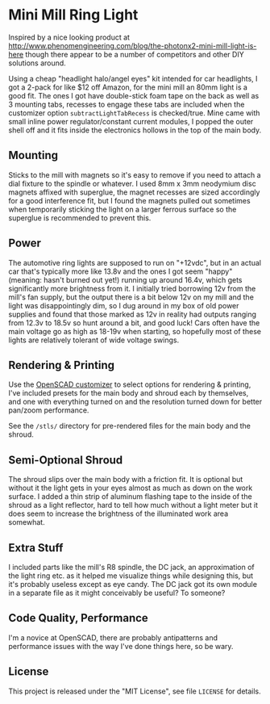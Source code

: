 # Mini Mill Ring Light

Inspired by a nice looking product at
http://www.phenomengineering.com/blog/the-photonx2-mini-mill-light-is-here though there appear to be
a number of competitors and other DIY solutions around.

Using a cheap "headlight halo/angel eyes" kit intended for car headlights, I got a 2-pack for like
$12 off Amazon, for the mini mill an 80mm light is a good fit. The ones I got have double-stick foam
tape on the back as well as 3 mounting tabs, recesses to engage these tabs are included when the
customizer option `subtractLightTabRecess` is checked/true. Mine came with small inline power
regulator/constant current modules, I popped the outer shell off and it fits inside the electronics
hollows in the top of the main body.

## Mounting

Sticks to the mill with magnets so it's easy to remove if you need to attach a dial fixture to the
spindle or whatever. I used 8mm x 3mm neodymium disc magnets affixed with superglue, the magnet
recesses are sized accordingly for a good interference fit, but I found the magnets pulled out
sometimes when temporarily sticking the light on a larger ferrous surface so the superglue is
recommended to prevent this.

## Power

The automotive ring lights are supposed to run on "+12vdc", but in an actual car that's typically
more like 13.8v and the ones I got seem "happy" (meaning: hasn't burned out yet!) running up
around 16.4v, which gets significantly more brightness from it. I initially tried borrowing 12v from
the mill's fan supply, but the output there is a bit below 12v on my mill and the light was
disappointingly dim, so I dug around in my box of old power supplies and found that those marked as
12v in reality had outputs ranging from 12.3v to 18.5v so hunt around a bit, and good luck! Cars
often have the main voltage go as high as 18-19v when starting, so hopefully most of these lights
are relatively tolerant of wide voltage swings.

## Rendering & Printing

Use the [OpenSCAD customizer](https://en.wikibooks.org/wiki/OpenSCAD_User_Manual/Customizer) to
select options for rendering & printing, I've included presets for the main body and shroud each by
themselves, and one with everything turned on and the resolution turned down for better pan/zoom
performance.

See the `/stls/` directory for pre-rendered files for the main body and the shroud. 

## Semi-Optional Shroud

The shroud slips over the main body with a friction fit. It is optional but without it the light
gets in your eyes almost as much as down on the work surface. I added a thin strip of aluminum
flashing tape to the inside of the shroud as a light reflector, hard to tell how much without a
light meter but it does seem to increase the brightness of the illuminated work area somewhat.

## Extra Stuff

I included parts like the mill's R8 spindle, the DC jack, an approximation of the light ring etc. as
it helped me visualize things while designing this, but it's probably useless except as eye candy.
The DC jack got its own module in a separate file as it might conceivably be useful? To someone?

## Code Quality, Performance

I'm a novice at OpenSCAD, there are probably antipatterns and performance issues with the way I've
done things here, so be wary.

## License

This project is released under the "MIT License", see file `LICENSE` for details.
